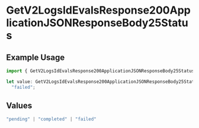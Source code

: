 # GetV2LogsIdEvalsResponse200ApplicationJSONResponseBody25Status

## Example Usage

```typescript
import { GetV2LogsIdEvalsResponse200ApplicationJSONResponseBody25Status } from "orq-poc-typescript-multi-env-version/models/operations";

let value: GetV2LogsIdEvalsResponse200ApplicationJSONResponseBody25Status =
  "failed";
```

## Values

```typescript
"pending" | "completed" | "failed"
```